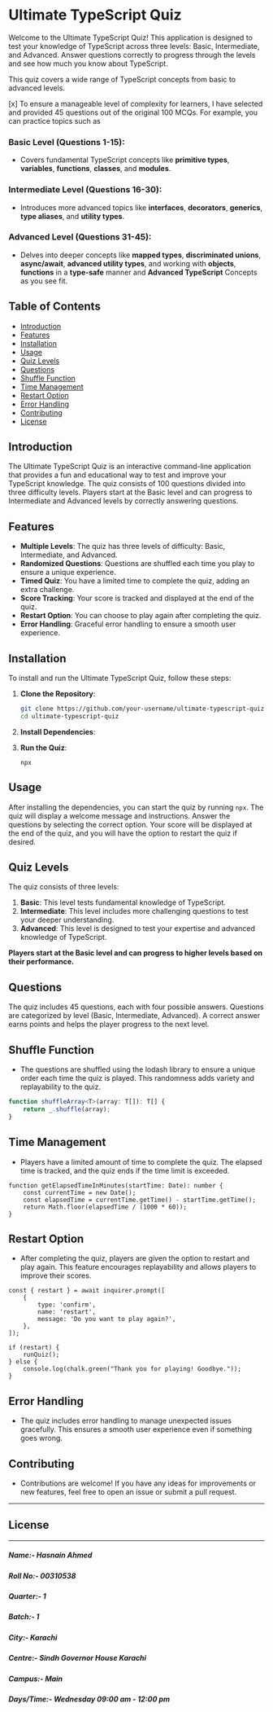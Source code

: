 # Ultimate TypeScript Quiz

Welcome to the Ultimate TypeScript Quiz! This application is designed to test your knowledge of TypeScript across three levels: Basic, Intermediate, and Advanced. Answer questions correctly to progress through the levels and see how much you know about TypeScript.

This quiz covers a wide range of TypeScript concepts from basic to advanced levels.


[x] To ensure a manageable level of complexity for learners, I have selected and provided 45 questions out of the original 100 MCQs. For example, you can practice topics such as

### Basic Level (Questions 1-15):
- Covers fundamental TypeScript concepts like **primitive types**, **variables**, **functions**, **classes**, and **modules**.

### Intermediate Level (Questions 16-30):
- Introduces more advanced topics like **interfaces**, **decorators**, **generics**, **type aliases**, and **utility types**.

### Advanced Level (Questions 31-45):
- Delves into deeper concepts like **mapped types**, **discriminated unions**, **async/await**, **advanced utility types**, and working with **objects**, **functions** in a **type-safe** manner and **Advanced TypeScript** Concepts as you see fit.


## Table of Contents

- [Introduction](#introduction)
- [Features](#features)
- [Installation](#installation)
- [Usage](#usage)
- [Quiz Levels](#quiz-levels)
- [Questions](#questions)
- [Shuffle Function](#shuffle-function)
- [Time Management](#time-management)
- [Restart Option](#restart-option)
- [Error Handling](#error-handling)
- [Contributing](#contributing)
- [License](#license)

## Introduction

The Ultimate TypeScript Quiz is an interactive command-line application that provides a fun and educational way to test and improve your TypeScript knowledge. The quiz consists of 100 questions divided into three difficulty levels. Players start at the Basic level and can progress to Intermediate and Advanced levels by correctly answering questions.

## Features

- **Multiple Levels**: The quiz has three levels of difficulty: Basic, Intermediate, and Advanced.
- **Randomized Questions**: Questions are shuffled each time you play to ensure a unique experience.
- **Timed Quiz**: You have a limited time to complete the quiz, adding an extra challenge.
- **Score Tracking**: Your score is tracked and displayed at the end of the quiz.
- **Restart Option**: You can choose to play again after completing the quiz.
- **Error Handling**: Graceful error handling to ensure a smooth user experience.

## Installation

To install and run the Ultimate TypeScript Quiz, follow these steps:

1. **Clone the Repository**:
    ```bash
    git clone https://github.com/your-username/ultimate-typescript-quiz.git
    cd ultimate-typescript-quiz
    ```

2. **Install Dependencies**:
 

3. **Run the Quiz**:
    ```
    npx 
    ```

## Usage

After installing the dependencies, you can start the quiz by running `npx`. The quiz will display a welcome message and instructions. Answer the questions by selecting the correct option. Your score will be displayed at the end of the quiz, and you will have the option to restart the quiz if desired.

## Quiz Levels

The quiz consists of three levels:

1. **Basic**: This level tests fundamental knowledge of TypeScript.
2. **Intermediate**: This level includes more challenging questions to test your deeper understanding.
3. **Advanced**: This level is designed to test your expertise and advanced knowledge of TypeScript.

**Players start at the Basic level and can progress to higher levels based on their performance.**

## Questions

The quiz includes 45 questions, each with four possible answers. Questions are categorized by level (Basic, Intermediate, Advanced). A correct answer earns points and helps the player progress to the next level.

## Shuffle Function

- The questions are shuffled using the lodash library to ensure a unique order each time the quiz is played. This randomness adds variety and replayability to the quiz.

```typescript
function shuffleArray<T>(array: T[]): T[] {
    return _.shuffle(array);
}
```

## Time Management

- Players have a limited amount of time to complete the quiz. The elapsed time is tracked, and the quiz ends if the time limit is exceeded.

```
function getElapsedTimeInMinutes(startTime: Date): number {
    const currentTime = new Date();
    const elapsedTime = currentTime.getTime() - startTime.getTime();
    return Math.floor(elapsedTime / (1000 * 60));
}
```
## Restart Option

- After completing the quiz, players are given the option to restart and play again. This feature encourages replayability and allows players to improve their scores.

```
const { restart } = await inquirer.prompt([
    {
        type: 'confirm',
        name: 'restart',
        message: 'Do you want to play again?',
    },
]);

if (restart) {
    runQuiz();
} else {
    console.log(chalk.green("Thank you for playing! Goodbye."));
}
```

## Error Handling

- The quiz includes error handling to manage unexpected issues gracefully. This ensures a smooth user experience even if something goes wrong.

## Contributing
- Contributions are welcome! If you have any ideas for improvements or new features, feel free to open an issue or submit a pull request.
___
## License
___

##### Name:- Hasnain Ahmed 
##### Roll No:- 00310538
##### Quarter:- 1
##### Batch:- 1
##### City:- Karachi
##### Centre:- Sindh Governor House Karachi
##### Campus:- Main
##### Days/Time:- Wednesday 09:00 am - 12:00 pm